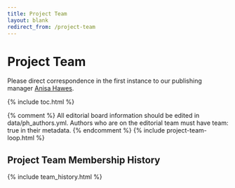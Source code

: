 ```yaml
---
title: Project Team
layout: blank
redirect_from: /project-team
---
```


# Project Team
Please direct correspondence in the first instance to our publishing manager <a href="mailto: admin@programminghistorian.org">Anisa Hawes</a>.

{% include toc.html %}

{% comment %}
All editorial board information should be edited in data/ph_authors.yml. Authors who are on the editorial team must have team: true in their metadata.
{% endcomment %}
{% include project-team-loop.html %}

## Project Team Membership History

{% include team_history.html %}
